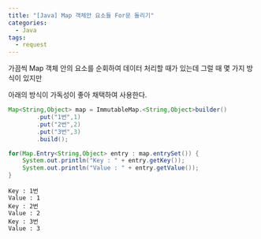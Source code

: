 ```yaml
---
title: "[Java] Map 객체안 요소들 For문 돌리기"
categories:
  - Java
tags:
  - request
---
```


가끔씩 Map 객체 안의 요소를 순회하여 데이터 처리할 때가 있는데 그럴 때 몇 가지 방식이 있지만

아래의 방식이 가독성이 좋아 채택하여 사용한다.

```java
Map<String,Object> map = ImmutableMap.<String,Object>builder()
        .put("1번",1)
        .put("2번",2)
        .put("3번",3)
        .build();

for(Map.Entry<String,Object> entry : map.entrySet()) {
    System.out.println("Key : " + entry.getKey());
    System.out.println("Value : " + entry.getValue());
}
```

```console
Key : 1번
Value : 1
Key : 2번
Value : 2
Key : 3번
Value : 3
```
